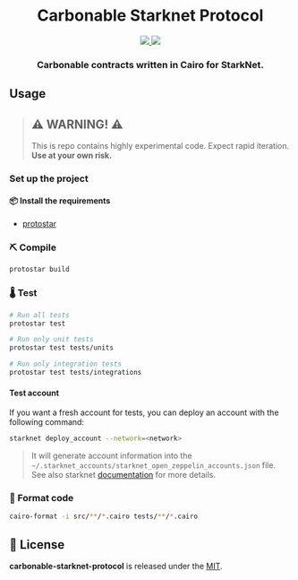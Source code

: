 <div align="center">
  <h1 align="center">Carbonable Starknet Protocol</h1>
  <p align="center">
    <a href="https://discord.gg/zUy9UvB7cd">
        <img src="https://img.shields.io/badge/Discord-6666FF?style=for-the-badge&logo=discord&logoColor=white">
    </a>
    <a href="https://twitter.com/intent/follow?screen_name=Carbonable_io">
        <img src="https://img.shields.io/badge/Twitter-1DA1F2?style=for-the-badge&logo=twitter&logoColor=white">
    </a>       
  </p>
  <h3 align="center">Carbonable contracts written in Cairo for StarkNet.</h3>
</div>

## Usage

> ## ⚠️ WARNING! ⚠️
>
> This is repo contains highly experimental code.
> Expect rapid iteration.
> **Use at your own risk.**

### Set up the project

#### 📦 Install the requirements

- [protostar](https://github.com/software-mansion/protostar)

### ⛏️ Compile

```bash
protostar build
```

### 🌡️ Test

```bash
# Run all tests
protostar test

# Run only unit tests
protostar test tests/units

# Run only integration tests
protostar test tests/integrations
```

#### Test account

If you want a fresh account for tests, you can deploy an account with the following command:

```bash
starknet deploy_account --network=<network>
```

> It will generate account information into the `~/.starknet_accounts/starknet_open_zeppelin_accounts.json` file.  
> See also starknet [documentation](https://www.cairo-lang.org/docs/hello_starknet/account_setup.html#creating-an-account)
> for more details.

### 💋 Format code

```bash
cairo-format -i src/**/*.cairo tests/**/*.cairo
```

## 📄 License

**carbonable-starknet-protocol** is released under the [MIT](LICENSE).
